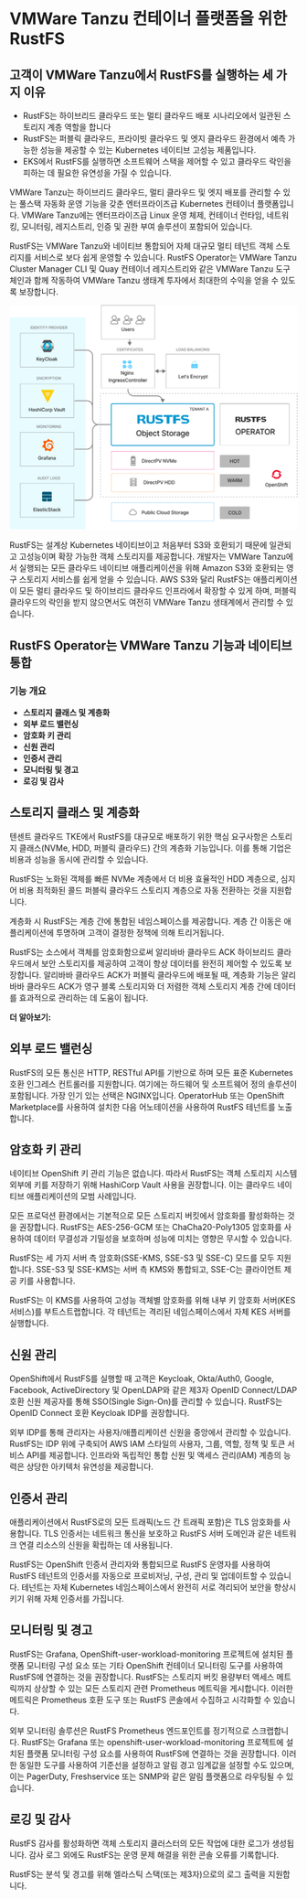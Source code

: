 # VMWare Tanzu 컨테이너 플랫폼을 위한 RustFS

## 고객이 VMWare Tanzu에서 RustFS를 실행하는 세 가지 이유

- RustFS는 하이브리드 클라우드 또는 멀티 클라우드 배포 시나리오에서 일관된 스토리지 계층 역할을 합니다
- RustFS는 퍼블릭 클라우드, 프라이빗 클라우드 및 엣지 클라우드 환경에서 예측 가능한 성능을 제공할 수 있는 Kubernetes 네이티브 고성능 제품입니다.
- EKS에서 RustFS를 실행하면 소프트웨어 스택을 제어할 수 있고 클라우드 락인을 피하는 데 필요한 유연성을 가질 수 있습니다.

VMWare Tanzu는 하이브리드 클라우드, 멀티 클라우드 및 엣지 배포를 관리할 수 있는 풀스택 자동화 운영 기능을 갖춘 엔터프라이즈급 Kubernetes 컨테이너 플랫폼입니다. VMWare Tanzu에는 엔터프라이즈급 Linux 운영 체제, 컨테이너 런타임, 네트워킹, 모니터링, 레지스트리, 인증 및 권한 부여 솔루션이 포함되어 있습니다.

RustFS는 VMWare Tanzu와 네이티브 통합되어 자체 대규모 멀티 테넌트 객체 스토리지를 서비스로 보다 쉽게 운영할 수 있습니다. RustFS Operator는 VMWare Tanzu Cluster Manager CLI 및 Quay 컨테이너 레지스트리와 같은 VMWare Tanzu 도구 체인과 함께 작동하여 VMWare Tanzu 생태계 투자에서 최대한의 수익을 얻을 수 있도록 보장합니다.

![RustFS 아키텍처 다이어그램](images/sec1-1.png)

RustFS는 설계상 Kubernetes 네이티브이고 처음부터 S3와 호환되기 때문에 일관되고 고성능이며 확장 가능한 객체 스토리지를 제공합니다. 개발자는 VMWare Tanzu에서 실행되는 모든 클라우드 네이티브 애플리케이션을 위해 Amazon S3와 호환되는 영구 스토리지 서비스를 쉽게 얻을 수 있습니다. AWS S3와 달리 RustFS는 애플리케이션이 모든 멀티 클라우드 및 하이브리드 클라우드 인프라에서 확장할 수 있게 하며, 퍼블릭 클라우드의 락인을 받지 않으면서도 여전히 VMWare Tanzu 생태계에서 관리할 수 있습니다.

## RustFS Operator는 VMWare Tanzu 기능과 네이티브 통합

### 기능 개요

- **스토리지 클래스 및 계층화**
- **외부 로드 밸런싱**
- **암호화 키 관리**
- **신원 관리**
- **인증서 관리**
- **모니터링 및 경고**
- **로깅 및 감사**

## 스토리지 클래스 및 계층화

텐센트 클라우드 TKE에서 RustFS를 대규모로 배포하기 위한 핵심 요구사항은 스토리지 클래스(NVMe, HDD, 퍼블릭 클라우드) 간의 계층화 기능입니다. 이를 통해 기업은 비용과 성능을 동시에 관리할 수 있습니다.

RustFS는 노화된 객체를 빠른 NVMe 계층에서 더 비용 효율적인 HDD 계층으로, 심지어 비용 최적화된 콜드 퍼블릭 클라우드 스토리지 계층으로 자동 전환하는 것을 지원합니다.

계층화 시 RustFS는 계층 간에 통합된 네임스페이스를 제공합니다. 계층 간 이동은 애플리케이션에 투명하며 고객이 결정한 정책에 의해 트리거됩니다.

RustFS는 소스에서 객체를 암호화함으로써 알리바바 클라우드 ACK 하이브리드 클라우드에서 보안 스토리지를 제공하여 고객이 항상 데이터를 완전히 제어할 수 있도록 보장합니다. 알리바바 클라우드 ACK가 퍼블릭 클라우드에 배포될 때, 계층화 기능은 알리바바 클라우드 ACK가 영구 블록 스토리지와 더 저렴한 객체 스토리지 계층 간에 데이터를 효과적으로 관리하는 데 도움이 됩니다.

**더 알아보기:**

## 외부 로드 밸런싱

RustFS의 모든 통신은 HTTP, RESTful API를 기반으로 하며 모든 표준 Kubernetes 호환 인그레스 컨트롤러를 지원합니다. 여기에는 하드웨어 및 소프트웨어 정의 솔루션이 포함됩니다. 가장 인기 있는 선택은 NGINX입니다. OperatorHub 또는 OpenShift Marketplace를 사용하여 설치한 다음 어노테이션을 사용하여 RustFS 테넌트를 노출합니다.

## 암호화 키 관리

네이티브 OpenShift 키 관리 기능은 없습니다. 따라서 RustFS는 객체 스토리지 시스템 외부에 키를 저장하기 위해 HashiCorp Vault 사용을 권장합니다. 이는 클라우드 네이티브 애플리케이션의 모범 사례입니다.

모든 프로덕션 환경에서는 기본적으로 모든 스토리지 버킷에서 암호화를 활성화하는 것을 권장합니다. RustFS는 AES-256-GCM 또는 ChaCha20-Poly1305 암호화를 사용하여 데이터 무결성과 기밀성을 보호하며 성능에 미치는 영향은 무시할 수 있습니다.

RustFS는 세 가지 서버 측 암호화(SSE-KMS, SSE-S3 및 SSE-C) 모드를 모두 지원합니다. SSE-S3 및 SSE-KMS는 서버 측 KMS와 통합되고, SSE-C는 클라이언트 제공 키를 사용합니다.

RustFS는 이 KMS를 사용하여 고성능 객체별 암호화를 위해 내부 키 암호화 서버(KES 서비스)를 부트스트랩합니다. 각 테넌트는 격리된 네임스페이스에서 자체 KES 서버를 실행합니다.

## 신원 관리

OpenShift에서 RustFS를 실행할 때 고객은 Keycloak, Okta/Auth0, Google, Facebook, ActiveDirectory 및 OpenLDAP와 같은 제3자 OpenID Connect/LDAP 호환 신원 제공자를 통해 SSO(Single Sign-On)를 관리할 수 있습니다. RustFS는 OpenID Connect 호환 Keycloak IDP를 권장합니다.

외부 IDP를 통해 관리자는 사용자/애플리케이션 신원을 중앙에서 관리할 수 있습니다. RustFS는 IDP 위에 구축되어 AWS IAM 스타일의 사용자, 그룹, 역할, 정책 및 토큰 서비스 API를 제공합니다. 인프라와 독립적인 통합 신원 및 액세스 관리(IAM) 계층의 능력은 상당한 아키텍처 유연성을 제공합니다.

## 인증서 관리

애플리케이션에서 RustFS로의 모든 트래픽(노드 간 트래픽 포함)은 TLS 암호화를 사용합니다. TLS 인증서는 네트워크 통신을 보호하고 RustFS 서버 도메인과 같은 네트워크 연결 리소스의 신원을 확립하는 데 사용됩니다.

RustFS는 OpenShift 인증서 관리자와 통합되므로 RustFS 운영자를 사용하여 RustFS 테넌트의 인증서를 자동으로 프로비저닝, 구성, 관리 및 업데이트할 수 있습니다. 테넌트는 자체 Kubernetes 네임스페이스에서 완전히 서로 격리되어 보안을 향상시키기 위해 자체 인증서를 가집니다.

## 모니터링 및 경고

RustFS는 Grafana, OpenShift-user-workload-monitoring 프로젝트에 설치된 플랫폼 모니터링 구성 요소 또는 기타 OpenShift 컨테이너 모니터링 도구를 사용하여 RustFS에 연결하는 것을 권장합니다. RustFS는 스토리지 버킷 용량부터 액세스 메트릭까지 상상할 수 있는 모든 스토리지 관련 Prometheus 메트릭을 게시합니다. 이러한 메트릭은 Prometheus 호환 도구 또는 RustFS 콘솔에서 수집하고 시각화할 수 있습니다.

외부 모니터링 솔루션은 RustFS Prometheus 엔드포인트를 정기적으로 스크랩합니다. RustFS는 Grafana 또는 openshift-user-workload-monitoring 프로젝트에 설치된 플랫폼 모니터링 구성 요소를 사용하여 RustFS에 연결하는 것을 권장합니다. 이러한 동일한 도구를 사용하여 기준선을 설정하고 알림 경고 임계값을 설정할 수도 있으며, 이는 PagerDuty, Freshservice 또는 SNMP와 같은 알림 플랫폼으로 라우팅될 수 있습니다.

## 로깅 및 감사

RustFS 감사를 활성화하면 객체 스토리지 클러스터의 모든 작업에 대한 로그가 생성됩니다. 감사 로그 외에도 RustFS는 운영 문제 해결을 위한 콘솔 오류를 기록합니다.

RustFS는 분석 및 경고를 위해 엘라스틱 스택(또는 제3자)으로의 로그 출력을 지원합니다.
